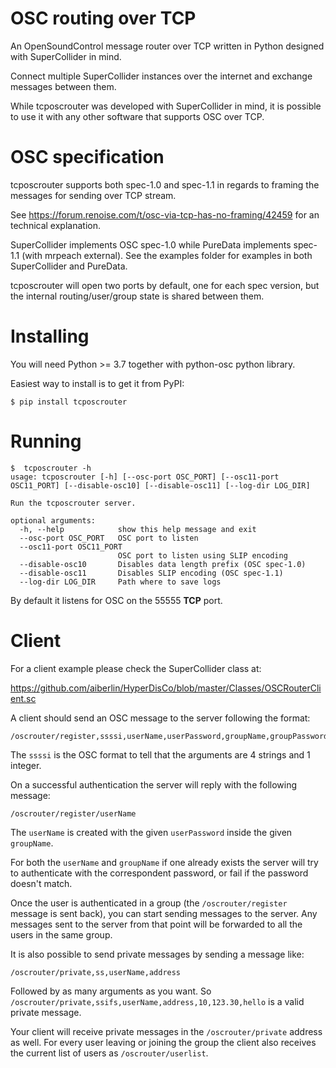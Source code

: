 # OSC routing over TCP

An OpenSoundControl message router over TCP written in Python designed with SuperCollider in mind.

Connect multiple SuperCollider instances over the internet and exchange messages between them.

While tcposcrouter was developed with SuperCollider in mind, it is possible to use it with any other software that supports OSC over TCP.

# OSC specification

tcposcrouter supports both spec-1.0 and spec-1.1 in regards to framing the messages for sending over TCP stream.

See https://forum.renoise.com/t/osc-via-tcp-has-no-framing/42459 for an technical explanation.

SuperCollider implements OSC spec-1.0 while PureData implements spec-1.1 (with mrpeach external). 
See the examples folder for examples in both SuperCollider and PureData. 

tcposcrouter will open two ports by default, one for each spec version, but the internal routing/user/group state is shared between them.

# Installing 

You will need Python >= 3.7 together with python-osc python library.

Easiest way to install is to get it from PyPI:

```
$ pip install tcposcrouter
```

# Running

```
$  tcposcrouter -h
usage: tcposcrouter [-h] [--osc-port OSC_PORT] [--osc11-port OSC11_PORT] [--disable-osc10] [--disable-osc11] [--log-dir LOG_DIR]

Run the tcposcrouter server.

optional arguments:
  -h, --help            show this help message and exit
  --osc-port OSC_PORT   OSC port to listen
  --osc11-port OSC11_PORT
                        OSC port to listen using SLIP encoding
  --disable-osc10       Disables data length prefix (OSC spec-1.0)
  --disable-osc11       Disables SLIP encoding (OSC spec-1.1)
  --log-dir LOG_DIR     Path where to save logs
```



By default it listens for OSC on the 55555 **TCP** port.

# Client

For a client example please check the SuperCollider class at:

https://github.com/aiberlin/HyperDisCo/blob/master/Classes/OSCRouterClient.sc

A client should send an OSC message to the server following the format:

```
/oscrouter/register,ssssi,userName,userPassword,groupName,groupPassword
```

The `ssssi` is the OSC format to tell that the arguments are 4 strings and 1 integer.

On a successful authentication the server will reply with the following message:

```
/oscrouter/register/userName
```

The `userName` is created with the given `userPassword` inside the given `groupName`.

For both the `userName` and `groupName` if one already exists the server will try to authenticate with the correspondent password, or fail if the password doesn't match.

Once the user is authenticated in a group (the `/oscrouter/register` message is sent back), you can start sending messages to the server. Any messages sent to the server from that point will be forwarded to all the users in the same group. 

It is also possible to send private messages by sending a message like:

```
/oscrouter/private,ss,userName,address
```

Followed by as many arguments as you want. So `/oscrouter/private,ssifs,userName,address,10,123.30,hello` is a valid private message.

Your client will receive private messages in the `/oscrouter/private` address as well. For every user leaving or joining the group the client also receives the current list of users as `/oscrouter/userlist`.
